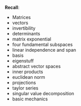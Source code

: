 **Recall**: 
- Matrices
- vectors
- invertibility
- determinants
- matrix exponential
- four fundamental subspaces
- linear independence and span
- basis
- eigenstuff
- abstract vector spaces
- inner products
- euclidean norm
- projections
- taylor series
- singular value decomposition
- basic mechanics
